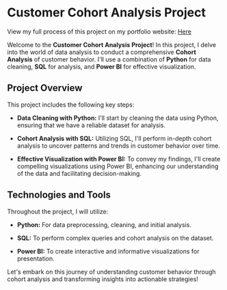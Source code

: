 # Customer Cohort Analysis Project
View my full process of this project on my portfolio website: [Here](https://hoangphipv.id.vn/project4.html)

Welcome to the **Customer Cohort Analysis Project**! In this project, I delve into the world of data analysis to conduct a comprehensive **Cohort Analysis** of customer behavior. I'll use a combination of **Python** for data cleaning, **SQL** for analysis, and **Power BI** for effective visualization.

## Project Overview

This project includes the following key steps:

- **Data Cleaning with Python:** I'll start by cleaning the data using Python, ensuring that we have a reliable dataset for analysis.

- **Cohort Analysis with SQL:** Utilizing SQL, I'll perform in-depth cohort analysis to uncover patterns and trends in customer behavior over time.

- **Effective Visualization with Power BI:** To convey my findings, I'll create compelling visualizations using Power BI, enhancing our understanding of the data and facilitating decision-making.

## Technologies and Tools

Throughout the project, I will utilize:

- **Python:** For data preprocessing, cleaning, and initial analysis.

- **SQL:** To perform complex queries and cohort analysis on the dataset.

- **Power BI:** To create interactive and informative visualizations for presentation.

Let's embark on this journey of understanding customer behavior through cohort analysis and transforming insights into actionable strategies!
